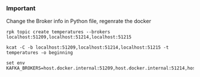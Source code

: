 

### Important

Change the Broker info in Python file, regenrate the docker

    rpk topic create temperatures --brokers localhost:51209,localhost:51214,localhost:51215

    kcat -C -b localhost:51209,localhost:51214,localhost:51215 -t temperatures -o beginning

    set env KAFKA_BROKERS=host.docker.internal:51209,host.docker.internal:51214,host.docker.internal:51215


